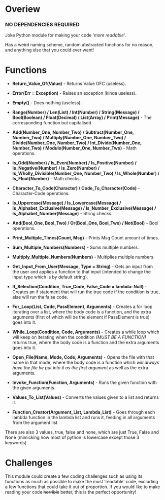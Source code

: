 
# Overiew

### NO DEPENDENCIES REQUIRED

Joke Python module for making your code *'more readable'*.

Has a weird naming scheme, random abstracted functions for no reason, and anything else that you could ever want!

  

# Functions

  

- **Return_Value_Of(Value)** - Returns Value OFC (useless).

- **Error(Err = Exception)** - Raises an exception (kinda useless).

- **Empty()** - Does nothing (useless).

- **Range(Number) / Len(List) / Int(Number) / String(Message) / Bool(Boolean)  / Float(Decimal) / List(Array) / Print(Message)** - The corresponding function but capitalised.

- **Add(Number_One, Number_Two) / Subtract(Number_One, Number_Two) / Multiply(Number_One, Number_Two) / Divide(Number_One, Number_Two) / Int_Divide(Number_One, Number_Two) / Modulo(Number_One, Number_Two)** - Math operations.

- **Is_Odd(Number) / Is_Even(Number) / Is_Positive(Number) / Is_Negative(Number) / Is_Zero(Number) / Is_Wholly_Divisible(Number_One, Number_Two) / Is_Whole(Number) / Is_Float(Number)** - Math checks.

- **Character_To_Code(Character) / Code_To_Character(Code)** - Character-Code operations.

- **Is_Uppercase(Message) / Is_Lowercase(Message) / Is_Alphabet_Exclusive(Message) / Is_Number_Exclusive(Message) / Is_Alphabet_Number(Message)** - String checks.

- **And(Bool_One, Bool_Two) / Or(Bool_One, Bool_Two) / Not(Bool)** - Bool operations.

- **Print_Multiple_Times(Count, Msg)** - Prints Msg Count amount of times.

- **Sum_Multiple_Numbers(Numbers)** - Sums multiple numbers.

- **Multiply_Multiple_Numbers(Numbers)** - Multiplies multiple numbers.

- **Get_Input_From_User(Message, Type = String)** - Gets an input from the user and applies a function to that input (intended to change the input type which is by default string).

- **If_Selection(Condition, True_Code, False_Code = lambda: Null)** - Creates an if statement that will run the true code if the condition is true, else will run the false code.

- **For_Loop(List, Code, PassElement, Arguments)** - Creates a for loop iterating over a list, where the body code is a function, and the extra arguments (first of which will be the element if PassElement is true) goes into it.

- **While_Loop(Condition, Code, Arguments)** - Creates a while loop which will keep on iterating when the condition *(MUST BE A FUNCTION)* returns true, where the body code is a function and the extra arguments goes into it.

- **Open_File(Name, Mode, Code, Arguments)** - Opens the file with that name in that mode, where the body code is a function *which will always have the file be put into it as the first argument* as well as the extra arguments.

- **Invoke_Function(Function, Arguments)** - Runs the given function with the given arguments.

- **Values_To_List(Values)** - Converts the values given to a list and returns it.

- **Function_Creator(Argument_List, Lambda_List)** - Goes through each lambda function in the lambda list and runs it, feeding in all arguments from the argument list.

There are also 3 values, true, false and none, which are just True, False and None (mimicking how most of python is lowercase except those 3 keywords).



# Challenges



This module could create a few coding challenges such as using its functions as much as possible to make the most 'readable' code, excluding a few functions that could take it out of proportion. If you would like to make reading your code ~~horrible~~ better, this is the perfect opportunity!